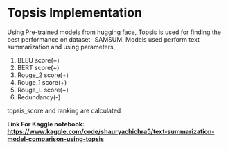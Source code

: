 
# Topsis Implementation

Using Pre-trained models from hugging face, Topsis is used for finding the best performance on dataset- SAMSUM.
Models used perform text summarization and using parameters,
1) BLEU score(+)
2) BERT score(+)
3) Rouge_2 score(+)
4) Rouge_1 score(+)
5) Rouge_L score(+)
6) Redundancy(-)

topsis_score and ranking are calculated

**Link For Kaggle notebook: https://www.kaggle.com/code/shauryachichra5/text-summarization-model-comparison-using-topsis**
